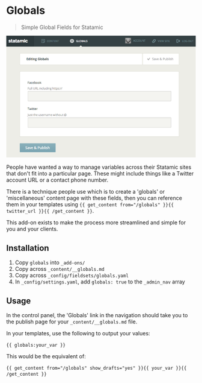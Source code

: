 # Globals
> Simple Global Fields for Statamic

![](screenshot.png)

People have wanted a way to manage variables across their Statamic sites that don't fit into a particular page. These might include things like a Twitter account URL or a contact phone number.

There is a technique people use which is to create a 'globals' or 'miscellaneous' content page with these fields, then you can reference them in your templates using `{{ get_content from="/globals" }}{{ twitter_url }}{{ /get_content }}`.

This add-on exists to make the process more streamlined and simple for you and your clients.


## Installation

1. Copy `globals` into `_add-ons/`
2. Copy across `_content/__globals.md`
3. Copy across `_config/fieldsets/globals.yaml`
4. In `_config/settings.yaml`, add `globals: true` to the `_admin_nav` array


## Usage

In the control panel, the 'Globals' link in the navigation should take you to the publish page for your `_content/__globals.md` file.

In your templates, use the following to output your values:

```
{{ globals:your_var }}
```

This would be the equivalent of:

```
{{ get_content from="/globals" show_drafts="yes" }}{{ your_var }}{{ /get_content }}
```